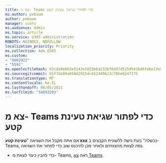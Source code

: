 ```yaml
---
title: צא מ- Teams כדי לפתור שגיאת טעינת קטע
ms.author: pebaum
author: pebaum
manager: scotv
ms.audience: Admin
ms.topic: article
ms.service: o365-administration
ROBOTS: NOINDEX, NOFOLLOW
localization_priority: Priority
ms.collection: Adm_O365
ms.custom:
- "9002922"
- "5592"
ms.openlocfilehash: 83cda9e663e5143e5023e6a233bf6dd7d515d541bd0fe6e13e50b61c26066416
ms.sourcegitcommit: b5f7da89a650d2915dc652449623c78be6247175
ms.translationtype: MT
ms.contentlocale: he-IL
ms.lasthandoff: 08/05/2021
ms.locfileid: "54093203"
---
```

# <a name="sign-out-of-teams-to-resolve-loading-chunk-error"></a>צא מ- Teams כדי לפתור שגיאת טעינת קטע

אם אתה מקבל את השגיאה "**טעינת קטע xxx** נכשלה" בעת גישה ללשונית הקבצים ב- Teams, נסה לצאת מהצוותים ולאחר מכן להיכנס שוב כדי לפתור את השגיאה.

- כדי להבין כיצד לצאת מ- Teams, ראה [צא Teams](https://support.microsoft.com/en-ie/office/sign-out-of-teams-a6d76e69-e1dd-4bc4-8e5f-04ba48384487).
